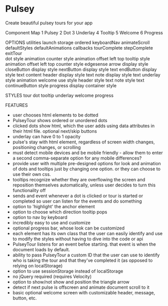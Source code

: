 # Pulsey
Create beautiful pulsey tours for your app


Component Map
1 Pulsey
2 Dot
3 Underlay
4 Tooltip
5 Welcome
6 Progress

OPTIONS
utilities
  launch
  storage
  ordered
  keyboardNav
  animateScroll
  defaultStyles
  defaultAnimations
  callbacks
    tourComplete
    stepComplete
    exitTour  
dot
  style
  animation
  counter
    style
    animation
  offset
    left
    top
tooltip
  style
  animation
  offset
    left
    top
  counter
    style
  edgesense
  arrow
    display
    style
  closeButton
    display
    style
  nextButton
    display
    style
    text
  endButton
    display
    style
    text
  content
    header
      display
      style
      text
    note
      display
      style
      text
underlay
  style
  animation
welcome
  use
  style
  header
    style
    text
  note
    style
    text
  continueButton
    style
progress
  display
  container
  style

STYLES
tour
dot
tooltip
underlay
welcome
progress

  FEATURES
  - user chooses html elements to be dotted
  - PulseyTour shows ordered or unordered dots
  - clicked dots show html, which the user adds using data attributes in their html file.  optional next/skip buttons
  - underlay can have 0 to 1 opacity
  - pulse's stay with html element, regardless of screen width changes, positioning changes, or scrolling
  - must detect mobile devices and be mobile friendly - allow them to enter a second comma-separate option for any mobile differences?
  - provide user with multiple pre-designed options for look and animation of dots and tooltips just by changing one option.  or they can choose to use their own css.
  - tooltips recognize whether they are overflowing the screen and reposition themselves automatically, unless user decides to turn this functionality off
  - sends and event whenever a dot is clicked or tour is started or completed so user can listen for the events and do something
  - option to 'highlight' the anchor element
  - option to choose which direction tooltip pops
  - option to nav by keyboard
  - incredibly easy to use and customize
  - optional progress bar, whose look can be customized
  - each element has its own class that the user can easily identify and use to modify the styles without having to dive into the code or api
  - PulseyTour listens for an event befoe starting.  that event is when the document loads by default.
  - ability to pass PulseyTour a custom ID that the user can use to identify who is taking the tour and that they've completed it (as opposed to relying on localStorage)
  - option to use sessionStorage instead of localStorage
  - no jQuery required (requires Velocity)
  - option to show/not show and position the triangle arrow
  - detect if next pulse is offscreen and animate document scroll to it
  - basic optional welcome screen with customizable header, message, button, etc.
